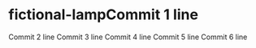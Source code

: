 # fictional-lampCommit 1 line
Commit 2 line
Commit 3 line
Commit 4 line
Commit 5 line
Commit 6 line
